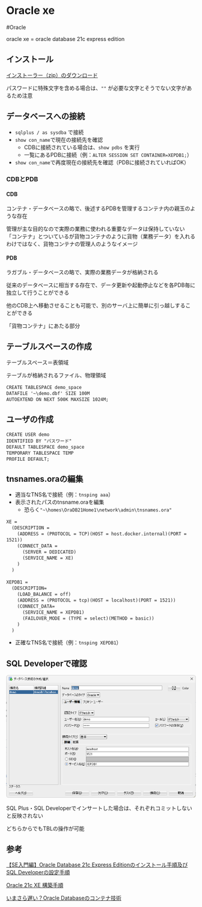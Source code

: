# Oracle xe

#Oracle

  

oracle xe = oracle database 21c express edition

  

## インストール

  

[インストーラー（zip）のダウンロード](https://www.oracle.com/jp/database/technologies/xe-downloads.html "https://www.oracle.com/jp/database/technologies/xe-downloads.html")

パスワードに特殊文字を含める場合は、`⁠""` が必要な文字とそうでない文字があるため注意

  

## データベースへの接続

  

- `⁠sqlplus / as sysdba`⁠ で接続
- `show con_name`⁠で現在の接続先を確認
    - CDBに接続されている場合は、`⁠show pdbs` を実行
    - 一覧にあるPDBに接続（例：`⁠ALTER SESSION SET CONTAINER=XEPDB1;`）
- `show con_name`⁠で再度現在の接続先を確認（PDBに接続されていればOK）

  

### CDBとPDB

  

#### CDB

  

コンテナ・データベースの略で、後述するPDBを管理するコンテナ内の親⽟のような存在

管理が主な⽬的なので実際の業務に使われる重要なデータは保持していない  
「コンテナ」とついているが貨物コンテナのように貨物（業務データ）を入れるわけではなく、貨物コンテナの管理人のようなイメージ

  

#### PDB

  

ラガブル・データベースの略で、実際の業務データが格納される

従来のデータベースに相当する存在で、データ更新や起動停止などを各PDB毎に独立して行うことができる

他のCDB上へ移動させることも可能で、別のサーバ上に簡単に引っ越しすることができる

「貨物コンテナ」にあたる部分

  

## テーブルスペースの作成

  

テーブルスペース＝表領域

テーブルが格納されるファイル、物理領域

  

```
CREATE TABLESPACE demo_space
DATAFILE '~\demo.dbf' SIZE 100M
AUTOEXTEND ON NEXT 500K MAXSIZE 1024M;
```

  

  

## ユーザの作成

  

```
CREATE USER demo
IDENTIFIED BY "パスワード"
DEFAULT TABLESPACE demo_space
TEMPORARY TABLESPACE TEMP
PROFILE DEFAULT;
```

  

  

## tnsnames.oraの編集

  

- 適当なTNS名で接続（例：`tnsping aaa`⁠）
- 表示されたパスのtnsname.oraを編集
    - 恐らく`⁠"~\homes\OraDB21Home1\network\admin\tnsnames.ora"`

```
XE =
  (DESCRIPTION =
    (ADDRESS = (PROTOCOL = TCP)(HOST = host.docker.internal)(PORT = 1521))
    (CONNECT_DATA =
      (SERVER = DEDICATED)
      (SERVICE_NAME = XE)
    )
  )

XEPDB1 =
  (DESCRIPTION=
    (LOAD_BALANCE = off) 
    (ADDRESS = (PROTOCOL = tcp)(HOST = localhost)(PORT = 1521))
    (CONNECT_DATA=
      (SERVICE_NAME = XEPDB1) 
      (FAILOVER_MODE = (TYPE = select)(METHOD = basic))
    )
  )
```

- 正確なTNS名で接続（例：`⁠tnsping XEPDB1`）

  

## SQL Developerで確認

  

![](Files/image.png)  

  

SQL Plus・SQL Developerでインサートした場合は、それぞれコミットしないと反映されない

どちらからでもTBLの操作が可能

  

## 参考

  

[【SE入門編】Oracle Database 21c Express Editionのインストール手順及びSQL Developerの設定手順](https://qiita.com/manabu-s/items/df29732448669b5429eb "https://qiita.com/manabu-s/items/df29732448669b5429eb")  

[Oracle 21c XE 構築手順](https://computing-atman.com/blog/34-install-oracle-xe/ "https://computing-atman.com/blog/34-install-oracle-xe/")  

[いまさら遅い？Oracle Databaseのコンテナ技術](https://www.reqtc.com/blog/oracle-pdb-cdb.html "https://www.reqtc.com/blog/oracle-pdb-cdb.html")